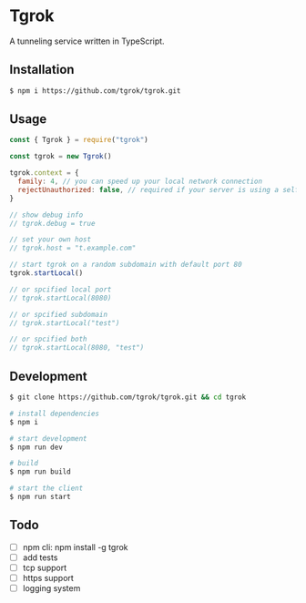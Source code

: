 # Tgrok

A tunneling service written in TypeScript.

## Installation

```sh
$ npm i https://github.com/tgrok/tgrok.git
```

## Usage

```js
const { Tgrok } = require("tgrok")

const tgrok = new Tgrok()

tgrok.context = {
  family: 4, // you can speed up your local network connection
  rejectUnauthorized: false, // required if your server is using a self-signed certificate
}

// show debug info
// tgrok.debug = true

// set your own host
// tgrok.host = "t.example.com"

// start tgrok on a random subdomain with default port 80
tgrok.startLocal()

// or spcified local port
// tgrok.startLocal(8080)

// or spcified subdomain
// tgrok.startLocal("test")

// or spcified both
// tgrok.startLocal(8080, "test")
```

## Development

```sh
$ git clone https://github.com/tgrok/tgrok.git && cd tgrok

# install dependencies
$ npm i

# start development
$ npm run dev

# build
$ npm run build

# start the client
$ npm run start
```

## Todo

- [ ] npm cli: npm install -g tgrok
- [ ] add tests
- [ ] tcp support
- [ ] https support
- [ ] logging system
